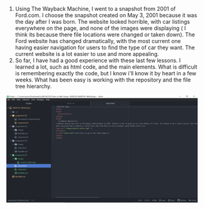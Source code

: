 1. Using The Wayback Machine, I went to a snapshot from 2001 of Ford.com. I choose the snapshot created on May 3, 2001 because it was the day after I was born. The website looked horrible, with car listings everywhere on the page, and none of the images were displaying ( I think its because there file locations were changed or taken down). The Ford website has changed dramatically, with the most current one having easier navigation for users to find the type of car they want. The current website is a lot easier to use and more appealing.
2. So far, I have had a good experience with these last few lessons. I learned a lot, such as html code, and the main elements. What is difficult is remembering exactly the code, but I know i'll know it by heart in a few weeks. What has been easy is working with the repository and the file tree hierarchy.

![Screenshot with relative URL](./images/assignment-05_screenshot.png)
